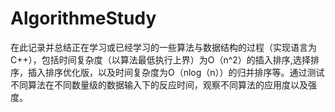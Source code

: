 # AlgorithmeStudy

在此记录并总结正在学习或已经学习的一些算法与数据结构的过程（实现语言为C++），包括时间复杂度（以算法最低执行上界）为O（n^2）的插入排序,选择排序，插入排序优化版，以及时间复杂度为O（nlog（n））的归并排序等。通过测试不同算法在不同数量级的数据输入下的反应时间，观察不同算法的应用度以及强度。
